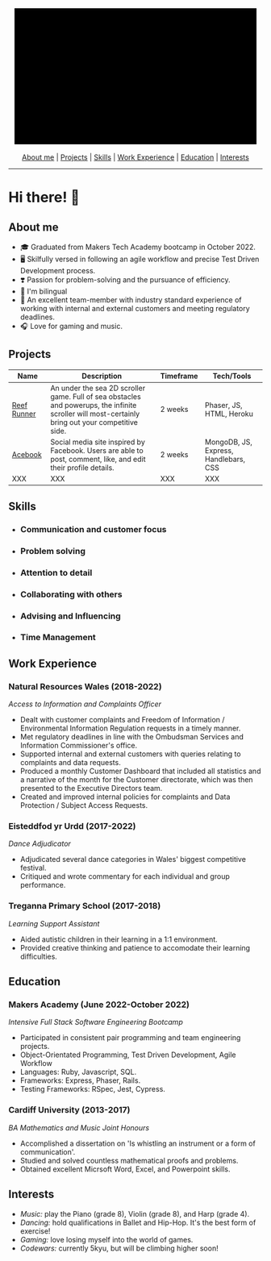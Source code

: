 <div align="center">
  <img src="https://github.com/SophLewDev/SophLewDev/blob/main/imagesvideos/banner_video2.gif" alt="banner"/>
  
[About me](#about-me) | [Projects](#projects) | [Skills](#skills) | [Work Experience](#work-experience) | [Education](#education) | [Interests](#interests)
</div>

---

# Hi there! :wave:

## **About me**
* :mortar_board: Graduated from Makers Tech Academy bootcamp in October 2022.
* :desktop_computer: Skilfully versed in following an agile workflow and precise Test Driven Development process.
* :heavy_heart_exclamation: Passion for problem-solving and the pursuance of efficiency.
* :dragon: I'm bilingual
* :calendar: An excellent team-member with industry standard experience of working with internal and external customers and meeting regulatory deadlines.
* :headphones: Love for gaming and music.


## **Projects**

Name          | Description   | Timeframe     | Tech/Tools
------------- | ------------- | ------------- | -------------
[Reef Runner](https://github.com/naomischlosser/team-sea-urchins)   | An under the sea 2D scroller game. Full of sea obstacles and powerups, the infinite scroller will most-certainly bring out your competitive side.  | 2 weeks  | Phaser, JS, HTML, Heroku
[Acebook](https://github.com/Curtis-Turk/the-axylotls-acebook)  | Social media site inspired by Facebook. Users are able to post, comment, like, and edit their profile details.  | 2 weeks  | MongoDB, JS, Express, Handlebars, CSS
XXX  | XXX  | XXX  | XXX

## **Skills**
- ### Communication and customer focus
- ### Problem solving
- ### Attention to detail
- ### Collaborating with others
- ### Advising and Influencing
- ### Time Management

## **Work Experience**

### Natural Resources Wales (2018-2022)
*Access to Information and Complaints Officer*

- Dealt with customer complaints and Freedom of Information / Environmental Information Regulation requests in a timely manner.
- Met regulatory deadlines in line with the Ombudsman Services and Information Commissioner's office.
- Supported internal and external customers with queries relating to complaints and data requests.
- Produced a monthly Customer Dashboard that included all statistics and a narrative of the month for the Customer directorate, which was then presented to the Executive Directors team.
- Created and improved internal policies for complaints and Data Protection / Subject Access Requests.

### Eisteddfod yr Urdd (2017-2022)
*Dance Adjudicator*
- Adjudicated several dance categories in Wales' biggest competitive festival.
- Critiqued and wrote commentary for each individual and group performance.

### Treganna Primary School (2017-2018)
*Learning Support Assistant*
- Aided autistic children in their learning in a 1:1 environment.
- Provided creative thinking and patience to accomodate their learning difficulties.

## **Education**

### Makers Academy (June 2022-October 2022)
*Intensive Full Stack Software Engineering Bootcamp*
- Participated in consistent pair programming and team engineering projects.
- Object-Orientated Programming, Test Driven Development, Agile Workflow
- Languages: Ruby, Javascript, SQL.
- Frameworks: Express, Phaser, Rails.
- Testing Frameworks: RSpec, Jest, Cypress.

### Cardiff University (2013-2017)
*BA Mathematics and Music Joint Honours*
- Accomplished a dissertation on 'Is whistling an instrument or a form of communication'.
- Studied and solved countless mathematical proofs and problems.
- Obtained excellent Micrsoft Word, Excel, and Powerpoint skills.

## **Interests**
- *Music:* play the Piano (grade 8), Violin (grade 8), and Harp (grade 4).
- *Dancing:* hold qualifications in Ballet and Hip-Hop. It's the best form of exercise!
- *Gaming:* love losing myself into the world of games.
- *Codewars:* currently 5kyu, but will be climbing higher soon!
